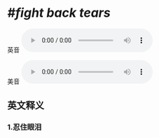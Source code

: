 # ***\#fight back tears*** 
英音
<audio src="./media/fight back tears1_AAC.aac" controls="controls"></audio>

美音
<audio src="./media/fight back tears2_AAC.aac" controls="controls"></audio>



  

英文释义
---
### 1.**忍住眼泪**  


